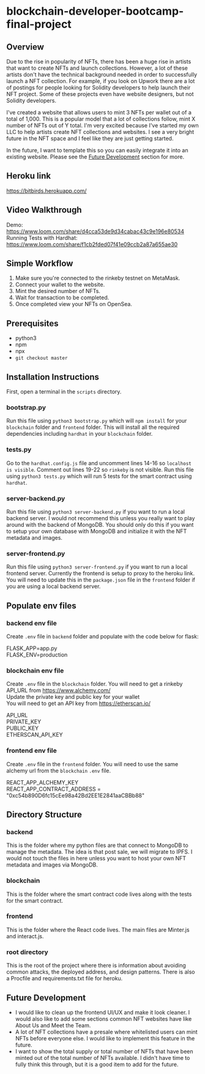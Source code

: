 # blockchain-developer-bootcamp-final-project

## Overview

Due to the rise in popularity of NFTs, there has been a huge rise in artists that want to create NFTs and launch collections. However, a lot of these artists don't have the technical background needed in order to successfully launch a NFT collection. For example, if you look on Upwork there are a lot of postings for people looking for Solidity developers to help launch their NFT project. Some of these projects even have website designers, but not Solidity developers.

I've created a website that allows users to mint 3 NFTs per wallet out of a total of 1,000. This is a popular model that a lot of collections follow, mint X number of NFTs out of Y total. I'm very excited because I've started my own LLC to help artists create NFT collections and websites. I see a very bright future in the NFT space and I feel like they are just getting started.

In the future, I want to template this so you can easily integrate it into an existing website. Please see the [Future Development](#Future-Development) section for more.

## Heroku link

https://bitbirds.herokuapp.com/

## Video Walkthrough

Demo: https://www.loom.com/share/d4cca53de9d34cabac43c9e196e80534 <br>
Running Tests with Hardhat: https://www.loom.com/share/f1cb2fded07f41e09ccb2a87a655ae30

## Simple Workflow

1. Make sure you're connected to the rinkeby testnet on MetaMask.
2. Connect your wallet to the website.
3. Mint the desired number of NFTs.
4. Wait for transaction to be completed.
5. Once completed view your NFTs on OpenSea.

## Prerequisites

-   python3
-   npm
-   npx
-   `git checkout master`

## Installation Instructions

First, open a terminal in the `scripts` directory.

### bootstrap.py

Run this file using `python3 bootstrap.py` which will `npm install` for your `blockchain` folder and `frontend` folder. This will install all the required dependencies including `hardhat` in your `blockchain` folder.

### tests.py

Go to the `hardhat.config.js` file and uncomment lines 14-16 so `localhost is visible`. Comment out lines 19-22 so `rinkeby` is not visible. Run this file using `python3 tests.py` which will run 5 tests for the smart contract using `hardhat`.

### server-backend.py

Run this file using `python3 server-backend.py` if you want to run a local backend server. I would not recommend this unless you really want to play around with the backend of MongoDB. You should only do this if you want to setup your own database with MongoDB and initialize it with the NFT metadata and images.

### server-frontend.py

Run this file using `python3 server-frontend.py` if you want to run a local frontend server. Currently the frontend is setup to proxy to the heroku link. You will need to update this in the `package.json` file in the `frontend` folder if you are using a local backend server.

## Populate env files

### backend env file

Create `.env` file in `backend` folder and populate with the code below for flask:

FLASK_APP=app.py<br>
FLASK_ENV=production

### blockchain env file

Create `.env` file in the `blockchain` folder.
You will need to get a rinkeby API_URL from https://www.alchemy.com/<br>
Update the private key and public key for your wallet<br>
You will need to get an API key from https://etherscan.io/<br>

API_URL<br>
PRIVATE_KEY<br>
PUBLIC_KEY<br>
ETHERSCAN_API_KEY<br>

### frontend env file

Create `.env` file in the `frontend` folder.
You will need to use the same alchemy url from the `blockchain` `.env` file.<br>

REACT_APP_ALCHEMY_KEY<br>
REACT_APP_CONTRACT_ADDRESS = "0xc54b890D6fc15cEe98a42Bd2EE1E2841aaCBBb88"

## Directory Structure

### backend

This is the folder where my python files are that connect to MongoDB to manage the metadata. The idea is that post sale, we will migrate to IPFS. I would not touch the files in here unless you want to host your own NFT metadata and images via MongoDB.

### blockchain

This is the folder where the smart contract code lives along with the tests for the smart contract.

### frontend

This is the folder where the React code lives. The main files are Minter.js and interact.js.

### root directory

This is the root of the project where there is information about avoiding common attacks, the deployed address, and design patterns. There is also a Procfile and requirements.txt file for heroku.

## Future Development

-   I would like to clean up the frontend UI/UX and make it look cleaner. I would also like to add some sections common NFT websites have like About Us and Meet the Team.
-   A lot of NFT collections have a presale where whitelisted users can mint NFTs before everyone else. I would like to implement this feature in the future.
-   I want to show the total supply or total number of NFTs that have been minted out of the total number of NFTs available. I didn't have time to fully think this through, but it is a good item to add for the future.
